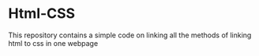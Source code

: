 # Html-CSS
This repository contains a simple code on linking all the methods of linking html to css in one webpage
